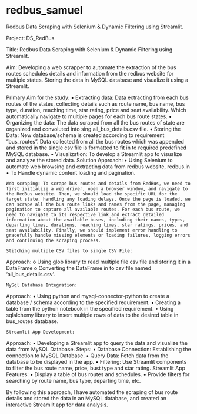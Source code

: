 # redbus_samuel
Redbus Data Scraping with Selenium & Dynamic Filtering using Streamlit.

Project: DS_RedBus

Title: Redbus Data Scraping with Selenium & Dynamic Filtering using Streamlit.

Aim: Developing a web scrapper to automate the extraction of the bus routes schedules details and information from the redbus website for multiple states. Storing the data in MySQL database and visualize it using a Streamlit.

Primary Aim for the study: • Extracting data: Data extracting from each bus routes of the states, collecting details such as route name, bus name, bus type, duration, reaching time, star rating, price and seat availability. Which automatically navigate to multiple pages for each bus route states. • Organizing the data: The data scraped from all the bus routes of state are organized and convoluted into sing all_bus_details.csv file. • Storing the Data: New database/schema is created according to requirement “bus_routes”. Data collected from all the bus routes which was appended and stored in the single csv file is formatted to fit in to required predefined MySQL database. • Visualization: To develop a Streamlit app to visualize and analyze the stored data. Solution Approach: • Using Selenium to automate web browsing and extracting data from redbus website, redbus.in • To Handle dynamic content loading and pagination.

    Web scraping: To scrape bus routes and details from RedBus, we need to first initialize a web driver, open a browser window, and navigate to the RedBus website. Then, we should load the specific URL for the target state, handling any loading delays. Once the page is loaded, we can scrape all the bus route links and names from the page, managing pagination to capture all available routes. For each bus route, we need to navigate to its respective link and extract detailed information about the available buses, including their names, types, departing times, durations, reaching times, star ratings, prices, and seat availability. Finally, we should implement error handling to gracefully handle missing elements or loading failures, logging errors and continuing the scraping process.

    Stitching multiple CSV files to single CSV File:

Approach: o Using glob library to read multiple file csv file and storing it in a DataFrame o Converting the DataFrame in to csv file named ‘all_bus_details.csv’.

    MySql Database Integration:

Approach: • Using python and mysql-connector-python to create a database / schema according to the specified requirement. • Creating a table from the python notebook in the specified requirement. • Using sqlalchemy library to insert multiple rows of data to the desired table in bus_routes database.

    Streamlit App Development:

Approach: • Developing a Streamlit app to query the data and visualize the data from MySQL Database. Steps: • Database Connection: Establishing the connection to MySQL Database. • Query Data: Fetch data from the database to be displayed in the app. • Filtering: Use Streamlit components to filter the bus route name, price, bust type and star rating. Streamlit App Features: • Display a table of bus routes and schedules. • Provide filters for searching by route name, bus type, departing time, etc.

By following this approach, I have automated the scraping of bus route details and stored the data in an MySQL database, and created an interactive Streamlit app for data analysis.
